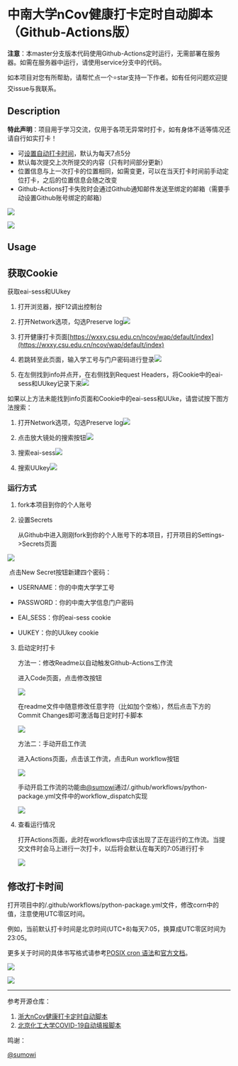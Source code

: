 # 中南大学nCov健康打卡定时自动脚本（Github-Actions版）

**注意**：本master分支版本代码使用Github-Actions定时运行，无需部署在服务器。如需在服务器中运行，请使用service分支中的代码。

如本项目对您有所帮助，请帮忙点一个⭐star支持一下作者。如有任何问题欢迎提交issue与我联系。

## Description

**特此声明**：项目用于学习交流，仅用于各项无异常时打卡，如有身体不适等情况还请自行如实打卡！

* 可[设置自动打卡时间](#dksj)，默认为每天7点5分
* 默认每次提交上次所提交的内容（只有时间部分更新）
* 位置信息与上一次打卡的位置相同，如需变更，可以在当天打卡时间前手动定位打卡，之后的位置信息会随之改变
* Github-Actions打卡失败时会通过Github通知邮件发送至绑定的邮箱（需要手动设置Github账号绑定的邮箱）

![](https://raw.githubusercontent.com/lxy764139720/Figurebed/master/img/20200817185806.png)

![](https://raw.githubusercontent.com/lxy764139720/Figurebed/master/img/20200817190036.png)	

## Usage

## 获取Cookie

获取eai-sess和UUkey

1. 打开浏览器，按F12调出控制台

2. 打开Network选项，勾选Preserve log![](https://raw.githubusercontent.com/lxy764139720/Figurebed/master/img/20200410114231.jpg)

3. 打开健康打卡页面[https://wxxy.csu.edu.cn/ncov/wap/default/index](https://wxxy.csu.edu.cn/ncov/wap/default/index)

4. 若跳转至此页面，输入学工号与门户密码进行登录![](https://raw.githubusercontent.com/lxy764139720/Figurebed/master/img/20200410114831.jpg)

5. 在左侧找到info并点开，在右侧找到Request Headers，将Cookie中的eai-sess和UUkey记录下来![](https://raw.githubusercontent.com/lxy764139720/Figurebed/master/img/20200410115438.jpg)

如果以上方法未能找到info页面和Cookie中的eai-sess和UUke，请尝试按下图方法搜索： 

1. 打开Network选项，勾选Preserve log![](https://raw.githubusercontent.com/lxy764139720/Figurebed/master/img/20200915000353.png)

2. 点击放大镜处的搜索按钮![](https://raw.githubusercontent.com/lxy764139720/Figurebed/master/img/20200915000637.png)

3. 搜索eai-sess![](https://raw.githubusercontent.com/lxy764139720/Figurebed/master/img/20200915000915.jpg)

4. 搜索UUkey![](https://raw.githubusercontent.com/lxy764139720/Figurebed/master/img/20200915001018.jpg)

### 运行方式

1. fork本项目到你的个人账号
   
2. 设置Secrets

    从Github中进入刚刚fork到你的个人账号下的本项目，打开项目的Settings->Secrets页面
    

![](https://raw.githubusercontent.com/lxy764139720/Figurebed/master/img/20200817190653.png)

​	点击New Secret按钮新建四个密码：

* USERNAME：你的中南大学学工号

* PASSWORD：你的中南大学信息门户密码

* EAI_SESS：你的eai-sess cookie

* UUKEY：你的UUkey cookie

3. 启动定时打卡

    方法一：修改Readme以自动触发Github-Actions工作流

    进入Code页面，点击修改按钮

    ![](https://raw.githubusercontent.com/lxy764139720/Figurebed/master/img/20200817191741.png)

    在readme文件中随意修改任意字符（比如加个空格），然后点击下方的Commit Changes即可激活每日定时打卡脚本

    ![](https://raw.githubusercontent.com/lxy764139720/Figurebed/master/img/20200817192122.png)

    方法二：手动开启工作流

    进入Actions页面，点击该工作流，点击Run workflow按钮

    ![](https://github.com/sumowi/sumowi.github.io/blob/master/image/2.png)  

    手动开启工作流的功能由[@sumowi](https://github.com/sumowi)通过/.github/workflows/python-package.yml文件中的workflow_dispatch实现

    ![](https://github.com/sumowi/sumowi.github.io/blob/master/image/1.png)  

4. 查看运行情况

    打开Actions页面，此时在workflows中应该出现了正在运行的工作流。当提交文件时会马上进行一次打卡，以后将会默认在每天的7:05进行打卡

    ![](https://raw.githubusercontent.com/lxy764139720/Figurebed/master/img/20200817192416.png)

## <span id="dksj">修改打卡时间</span>

打开项目中的/.github/workflows/python-package.yml文件，修改corn中的值，注意使用UTC零区时间。

例如，当前默认打卡时间是北京时间(UTC+8)每天7:05，换算成UTC零区时间为23:05。

更多关于时间的具体书写格式请参考[POSIX cron 语法](https://crontab.guru/)和[官方文档](https://docs.github.com/cn/actions/reference/events-that-trigger-workflows#)。

![](https://raw.githubusercontent.com/lxy764139720/Figurebed/master/img/20200817194102.png)

![](https://raw.githubusercontent.com/lxy764139720/Figurebed/master/img/20200817194250.png)

--- 
参考开源仓库：

1. [浙大nCov健康打卡定时自动脚本](https://github.com/Tishacy/ZJU-nCov-Hitcarder)
2. [北京化工大学COVID-19自动填报脚本](https://github.com/W0n9/BUCT_nCoV_Report)

鸣谢：

[@sumowi](https://github.com/sumowi)
